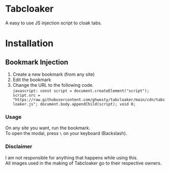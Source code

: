 # Tabcloaker

A easy to use JS injection script to cloak tabs.

# Installation

## Bookmark Injection
1. Create a new bookmark (from any site)
2. Edit the bookmark
3. Change the URL to the following code.  
`javascript: const script = document.createElement("script"); script.src = "https://raw.githubusercontent.com/ghwosty/tabcloaker/main/cdn/tabcloaker.js"; document.body.appendChild(script); void 0;`

### Usage
On any site you want, run the bookmark.  
To open the modal, press `\` on your keyboard (Backslash).

### Disclaimer
I am not responsible for anything that happens while using this.  
All images used in the making of Tabcloaker go to their respective owners.
